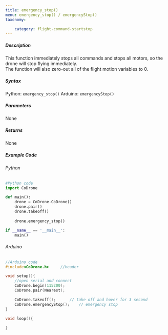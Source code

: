 ```yaml
---
title: emergency_stop()
menu: emergency_stop() / emergencyStop()
taxonomy:

	category: flight-command-startstop
---
```


##### Description

This function immediately stops all commands and stops all motors, so the drone will stop flying immediately. <br />
The function will also zero-out all of the flight motion variables to 0.


##### Syntax
Python: ```emergency_stop()```
Arduino: ```emergencyStop()```

##### Parameters

None

##### Returns

None

##### Example Code
###### Python
```python
#Python code
import CoDrone

def main():
	drone = CoDrone.CoDrone()
	drone.pair()
	drone.takeoff()
	
	drone.emergency_stop()

if __name__ == '__main__':
	main()

```
###### Arduino
```c
//Arduino code
#include<CoDrone.h>		//header

void setup(){
	//open serial and connect
	CoDrone.begin(115200);
	CoDrone.pair(Nearest);

	CoDrone.takeoff();		// take off and hover for 3 second
	CoDrone.emergencyStop();	// emergency stop	
}

void loop(){
	
}

```